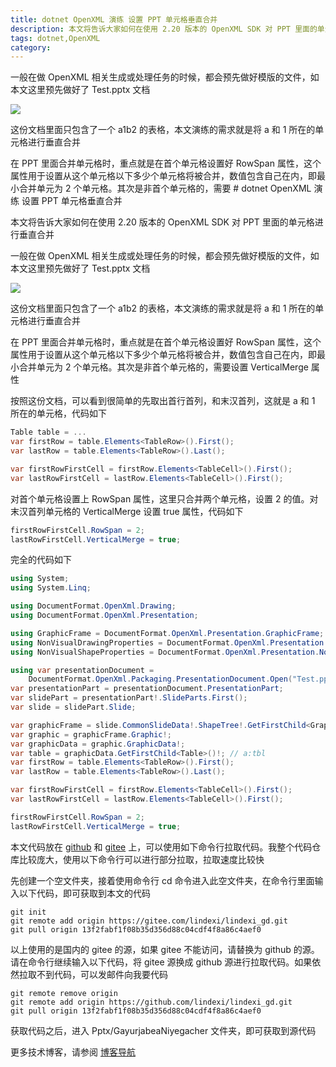 ```yaml
---
title: dotnet OpenXML 演练 设置 PPT 单元格垂直合并
description: 本文将告诉大家如何在使用 2.20 版本的 OpenXML SDK 对 PPT 里面的单元格进行垂直合并
tags: dotnet,OpenXML
category: 
---
```


<!-- CreateTime:2025/04/15 07:19:14 -->
<!-- 发布 -->
<!-- 博客 -->

一般在做 OpenXML 相关生成或处理任务的时候，都会预先做好模版的文件，如本文这里预先做好了 Test.pptx 文档

<!-- ![](image/dotnet OpenXML 演练 设置 PPT 单元格垂直合并/dotnet OpenXML 演练 设置 PPT 单元格垂直合并0.png) -->
![](https://img2023.cnblogs.com/blog/1080237/202504/1080237-20250417072011270-345850379.png)

这份文档里面只包含了一个 a1b2 的表格，本文演练的需求就是将 a 和 1 所在的单元格进行垂直合并

在 PPT 里面合并单元格时，重点就是在首个单元格设置好 RowSpan 属性，这个属性用于设置从这个单元格以下多少个单元格将被合并，数值包含自己在内，即最小合并单元为 2 个单元格。其次是非首个单元格的，需要 # dotnet OpenXML 演练 设置 PPT 单元格垂直合并

本文将告诉大家如何在使用 2.20 版本的 OpenXML SDK 对 PPT 里面的单元格进行垂直合并

<!--more-->
<!-- CreateTime:2025/04/15 07:19:14 -->
<!-- 发布 -->
<!-- 博客 -->

一般在做 OpenXML 相关生成或处理任务的时候，都会预先做好模版的文件，如本文这里预先做好了 Test.pptx 文档

<!-- ![](image/dotnet OpenXML 演练 设置 PPT 单元格垂直合并/dotnet OpenXML 演练 设置 PPT 单元格垂直合并0.png) -->
![](https://img2023.cnblogs.com/blog/1080237/202504/1080237-20250417072011270-345850379.png)

这份文档里面只包含了一个 a1b2 的表格，本文演练的需求就是将 a 和 1 所在的单元格进行垂直合并

在 PPT 里面合并单元格时，重点就是在首个单元格设置好 RowSpan 属性，这个属性用于设置从这个单元格以下多少个单元格将被合并，数值包含自己在内，即最小合并单元为 2 个单元格。其次是非首个单元格的，需要设置 VerticalMerge 属性

按照这份文档，可以看到很简单的先取出首行首列，和末汉首列，这就是 a 和 1 所在的单元格，代码如下

```csharp
Table table = ...
var firstRow = table.Elements<TableRow>().First();
var lastRow = table.Elements<TableRow>().Last();

var firstRowFirstCell = firstRow.Elements<TableCell>().First();
var lastRowFirstCell = lastRow.Elements<TableCell>().First();
```

对首个单元格设置上 RowSpan 属性，这里只合并两个单元格，设置 2 的值。对末汉首列单元格的 VerticalMerge 设置 true 属性，代码如下

```csharp
firstRowFirstCell.RowSpan = 2;
lastRowFirstCell.VerticalMerge = true;
```

完全的代码如下

```csharp
using System;
using System.Linq;

using DocumentFormat.OpenXml.Drawing;
using DocumentFormat.OpenXml.Presentation;

using GraphicFrame = DocumentFormat.OpenXml.Presentation.GraphicFrame;
using NonVisualDrawingProperties = DocumentFormat.OpenXml.Presentation.NonVisualDrawingProperties;
using NonVisualShapeProperties = DocumentFormat.OpenXml.Presentation.NonVisualShapeProperties;

using var presentationDocument =
    DocumentFormat.OpenXml.Packaging.PresentationDocument.Open("Test.pptx", true);
var presentationPart = presentationDocument.PresentationPart;
var slidePart = presentationPart!.SlideParts.First();
var slide = slidePart.Slide;

var graphicFrame = slide.CommonSlideData!.ShapeTree!.GetFirstChild<GraphicFrame>()!;
var graphic = graphicFrame.Graphic!;
var graphicData = graphic.GraphicData!;
var table = graphicData.GetFirstChild<Table>()!; // a:tbl
var firstRow = table.Elements<TableRow>().First();
var lastRow = table.Elements<TableRow>().Last();

var firstRowFirstCell = firstRow.Elements<TableCell>().First();
var lastRowFirstCell = lastRow.Elements<TableCell>().First();

firstRowFirstCell.RowSpan = 2;
lastRowFirstCell.VerticalMerge = true;
```

本文代码放在 [github](https://github.com/lindexi/lindexi_gd/tree/13f2fabf1f08b35d356d88c04cdf4f8a86c4aef0/Pptx/GayurjabeaNiyegacher) 和 [gitee](https://gitee.com/lindexi/lindexi_gd/blob/13f2fabf1f08b35d356d88c04cdf4f8a86c4aef0/Pptx/GayurjabeaNiyegacher) 上，可以使用如下命令行拉取代码。我整个代码仓库比较庞大，使用以下命令行可以进行部分拉取，拉取速度比较快

先创建一个空文件夹，接着使用命令行 cd 命令进入此空文件夹，在命令行里面输入以下代码，即可获取到本文的代码

```
git init
git remote add origin https://gitee.com/lindexi/lindexi_gd.git
git pull origin 13f2fabf1f08b35d356d88c04cdf4f8a86c4aef0
```

以上使用的是国内的 gitee 的源，如果 gitee 不能访问，请替换为 github 的源。请在命令行继续输入以下代码，将 gitee 源换成 github 源进行拉取代码。如果依然拉取不到代码，可以发邮件向我要代码

```
git remote remove origin
git remote add origin https://github.com/lindexi/lindexi_gd.git
git pull origin 13f2fabf1f08b35d356d88c04cdf4f8a86c4aef0
```

获取代码之后，进入 Pptx/GayurjabeaNiyegacher 文件夹，即可获取到源代码

更多技术博客，请参阅 [博客导航](https://blog.lindexi.com/post/%E5%8D%9A%E5%AE%A2%E5%AF%BC%E8%88%AA.html )
